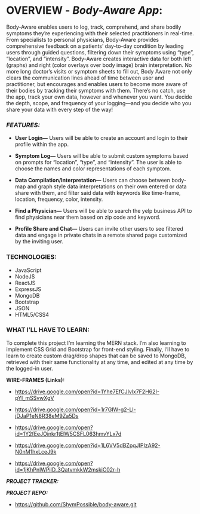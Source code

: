 # **OVERVIEW - _Body-Aware App_:**

Body-Aware enables users to log, track, comprehend, and share bodily symptoms they’re experiencing with their selected practitioners in real-time. From specialists to personal physicians, Body-Aware provides comprehensive feedback on a patients’ day-to-day condition by leading users through guided questions, filtering down their symptoms using “type”, “location”, and “intensity”. Body-Aware creates interactive data for both left (graphs) and right (color overlays over body image) brain interpretation. No more long doctor’s visits or symptom sheets to fill out, Body Aware not only clears the communication lines ahead of time between user and practitioner, but encourages and enables users to become more aware of their bodies by tracking their symptoms with them. There’s no catch, use the app, track your own data, however and whenever you want. You decide the depth, scope, and frequency of your logging—and you decide who you share your data with every step of the way!

### _**FEATURES:**_

- **User Login—**
  Users will be able to create an account and login to their profile within the app.

- **Symptom Log—** Users will be able to submit custom symptoms based on prompts for “location”, “type”, and “intensity”. The user is able to choose the names and color representations of each symptom.

- **Data Compilation/Interpretation—** Users can choose between body-map and graph style data interpretations on their own entered or data share with them, and filter said data with keywords like time-frame, location, frequency, color, intensity.

- **Find a Physician—** Users will be able to search the yelp business API to find physicians near them based on zip code and keyword.

- **Profile Share and Chat—** Users can invite other users to see filtered data and engage in private chats in a remote shared page customized by the inviting user.

### **TECHNOLOGIES:**

- JavaScript
- NodeJS
- ReactJS
- ExpressJS
- MongoDB
- Bootstrap
- JSON
- HTML5/CSS4

### **WHAT I’LL HAVE TO LEARN:**

To complete this project I’m learning the MERN stack. I’m also learning to implement CSS Grid and Bootstrap for front-end styling. Finally, I’ll have to learn to create custom drag/drop shapes that can be saved to MongoDB, retrieved with their same functionality at any time, and edited at any time by the logged-in user.

**WIRE-FRAMES (Links):**

- https://drive.google.com/open?id=1Yhe7EfCJIvlx7F2H62I-pYl_mSSvwXgV

- https://drive.google.com/open?id=1r7GIW-g2-Ll-jDJaP1eN8R38eM9Za5Ds

- https://drive.google.com/open?id=1Y2fEeJOinkr1tElW5CSFL063hmvYLx7d

- https://drive.google.com/open?id=1L6VV5dBZpqJIPIzA92-N0nM1hxLceJ9k

- https://drive.google.com/open?id=1jKhPnlWPiID_3QatvmkkW2mskiC02r-h

_**PROJECT TRACKER:**_

_**PROJECT REPO:**_

- https://github.com/ShymPossible/body-aware.git
